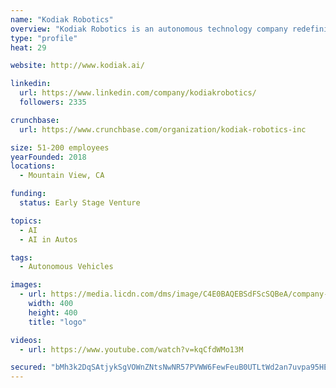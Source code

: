 ```yaml
---
name: "Kodiak Robotics"
overview: "Kodiak Robotics is an autonomous technology company redefining the long-haul trucking industry."
type: "profile"
heat: 29

website: http://www.kodiak.ai/

linkedin:
  url: https://www.linkedin.com/company/kodiakrobotics/
  followers: 2335

crunchbase:
  url: https://www.crunchbase.com/organization/kodiak-robotics-inc

size: 51-200 employees
yearFounded: 2018
locations:
  - Mountain View, CA

funding:
  status: Early Stage Venture

topics:
  - AI
  - AI in Autos

tags:
  - Autonomous Vehicles

images:
  - url: https://media.licdn.com/dms/image/C4E0BAQEBSdFScSQBeA/company-logo_400_400/0?e=1582761600&v=beta&t=IT_vNPezAurZ7ss9OhliNnUgnzXnk3OhK5KSL1jHW3w
    width: 400
    height: 400
    title: "logo"

videos:
  - url: https://www.youtube.com/watch?v=kqCfdWMo13M

secured: "bMh3k2DqSAtjykSgVOWnZNtsNwNR57PVWW6FewFeuB0UTLtWd2an7uvpa95HEPDMk+o8/WKKCuwwcvVWwKqBAP+f+EKtG4Lb0ejOhGGYpAGJLx2JbbTjYao8MtjllDG++f3t1T3jF6HwVGWAULo4KSH6Dx3FpUgziOHY60GTY0ZQaO3W2eGlLwuUNgnt7RHUUwe2pg/tOfNNQnyJSXj2Oyvfjh+nI6dFhxYDgMycoxLAhwcIRHLeO9eup6jllyOVN9C8wkHy+3nag9tKgSPvDOSgxMUGiU2lclD/4DDu5n4rKj8IsTqnlL+i7bnR1uzd;Z28T+n8TMxUXHCephO4TqQ=="
---
```


